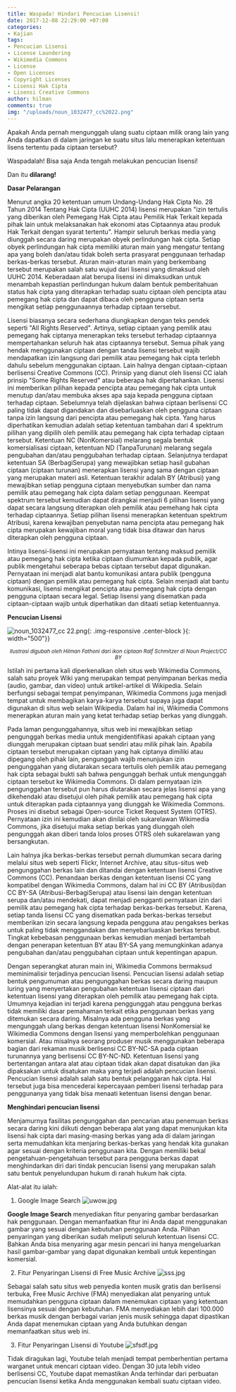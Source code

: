 ```yaml
---
title: Waspada! Hindari Pencucian Lisensi!
date: 2017-12-08 22:29:00 +07:00
categories:
- Kajian
tags:
- Pencucian Lisensi
- License Laundering
- Wikimedia Commons
- License
- Open Licenses
- Copyright Licenses
- Lisensi Hak Cipta
- Lisensi Creative Commons
author: hilman
comments: true
img: "/uploads/noun_1032477_cc%2022.png"
---
```


Apakah Anda pernah mengunggah ulang suatu ciptaan milik orang lain yang Anda dapatkan di dalam jaringan ke suatu situs lalu menerapkan ketentuan lisens tertentu pada ciptaan tersebut?

Waspadalah! Bisa saja Anda tengah melakukan pencucian lisensi! 

Dan itu **dilarang!**

**Dasar Pelarangan**

Menurut angka 20 ketentuan umum Undang-Undang Hak Cipta No. 28 Tahun 2014 Tentang Hak Cipta (UUHC 2014) lisensi merupakan "izin tertulis yang diberikan oleh Pemegang Hak Cipta atau Pemilik Hak Terkait kepada pihak lain untuk melaksanakan hak ekonomi atas Ciptaannya atau produk Hak Terkait dengan syarat tertentu". Hampir seluruh berkas media yang diunggah secara daring merupakan obyek perlindungan hak cipta. Setiap obyek perlindungan hak cipta memiliki aturan main yang mengatur tentang apa yang boleh dan/atau tidak boleh serta prasyarat penggunaan terhadap berkas-berkas tersebut. Aturan main-aturan main yang berkembang tersebut merupakan salah satu wujud dari lisensi yang dimaksud oleh UUHC 2014. Keberadaan alat berupa lisensi ini dimaksudkan untuk menambah kepastian perlindungan hukum dalam bentuk pemberitahuan status hak cipta yang diterapkan terhadap suatu ciptaan oleh pencipta atau pemegang hak cipta dan dapat dibaca oleh pengguna ciptaan serta mengikat setiap penggunaannya terhadap ciptaan tersebut.

Lisensi biasanya secara sederhana diungkapkan dengan teks pendek seperti "All Rights Reserved". Artinya, setiap ciptaan yang pemilik atau pemegang hak ciptanya menerapkan teks tersebut terhadap ciptaannya mempertahankan seluruh hak atas ciptaannya tersebut. Semua pihak yang hendak menggunakan ciptaan dengan tanda lisensi tersebut wajib mendapatkan izin langsung dari pemilik atau pemegang hak cipta terlebh dahulu sebelum menggunakan ciptaan. Lain halnya dengan ciptaan-ciptaan berlisensi Creative Commons (CC). Prinsip yang dianut oleh lisensi CC ialah prinsip "Some Rights Reserved" atau beberapa hak dipertahankan. Lisensi ini memberikan pilihan kepada pencipta atau pemegang hak cipta untuk menutup dan/atau membuka akses apa saja kepada pengguna ciptaan terhadap ciptaan. Sebelumnya telah dijelaskan bahwa ciptaan berlisensi CC paling tidak dapat digandakan dan disebarluaskan oleh pengguna ciptaan tanpa izin langsung dari pencipta atau pemegang hak cipta. Yang harus diperhatikan kemudian adalah setiap ketentuan tambahan dari 4 spektrum pilihan yang dipilih oleh pemilik atau pemegang hak cipta terhadap ciptaan tersebut. Ketentuan NC (NonKomersial) melarang segala bentuk komersialisasi ciptaan, ketentuan ND (TanpaTurunan) melarang segala pengubahan dan/atau penggubahan terhadap ciptaan. Selanjutnya terdapat ketentuan SA (BerbagiSerupa) yang mewajibkan setiap hasil gubahan ciptaan (ciptaan turunan) menerapkan lisensi yang sama dengan ciptaan yang merupakan materi asli. Ketentuan terakhir adalah BY (Atribusi) yang mewajibkan setiap pengguna ciptaan menyebutkan sumber dan nama pemilik atau pemegang hak cipta dalam setiap penggunaan. Keempat spektrum tersebut kemudian dapat dirangkai menjadi 6 pilihan lisensi yang dapat secara langsung diterapkan oleh pemilik atau pemehang hak cipta terhadap ciptaannya. Setiap pilihan lisensi menerapkan ketentuan spektrum Atribusi, karena kewajiban penyebutan nama pencipta atau pemegang hak cipta merupakan kewajiban moral yang tidak bisa ditawar dan harus diterapkan oleh pengguna ciptaan.

Intinya lisensi-lisensi ini merupakan pernyataan tentang maksud pemilik atau pemegang hak cipta ketika ciptaan diumumkan  kepada publik, agar publik mengetahui seberapa bebas ciptaan tersebut dapat digunakan. Pernyataan ini menjadi alat bantu komunikasi antara publik (pengguna ciptaan) dengan pemilik atau pemegang hak cipta. Selain menjadi alat bantu komunikasi, lisensi mengikat pencipta atau pemegang hak cipta dengan pengguna ciptaan secara legal. Setiap lisensi yang disematkan pada ciptaan-ciptaan wajib untuk diperhatikan dan ditaati setiap ketentuannya.

**Pencucian Lisensi**

![noun_1032477_cc 22.png](/uploads/noun_1032477_cc%2022.png){: .img-responsive .center-block }{: width="500"}}<center><small><i>Ilustrasi digubah oleh Hilman Fathoni dari ikon ciptaan Ralf Schmitzer di Noun Project/CC BY</i></small></center>

Istilah ini pertama kali diperkenalkan oleh situs web Wikimedia Commons, salah satu proyek Wiki yang merupakan tempat penyimpanan berkas media (audio, gambar, dan video) untuk artikel-artikel di Wikipedia. Selain berfungsi sebagai tempat penyimpanan, Wikimedia Commons juga menjadi tempat untuk membagikan karya-karya tersebut supaya juga dapat digunakan di situs web selain Wikipedia. Dalam hal ini, Wikimedia Commons menerapkan aturan main yang  ketat terhadap setiap berkas yang diunggah. 

Pada laman pengunggahannya, situs web ini mewajibkan setiap pengunggah berkas media untuk mengidentifikasi apakah ciptaan yang diunggah merupakan ciptaan buat sendiri atau milik pihak lain. Apabila ciptaan tersebut merupakan ciptaan yang hak ciptanya dimiliki atau dipegang oleh pihak lain, pengunggah wajib menunjukan izin pengunggahan yang diutarakan secara tertulis oleh pemilik atau pemegang hak cipta sebagai bukti sah bahwa pengunggah berhak untuk mengunggah ciptaan tersebut ke Wikimedia Commons. Di dalam pernyataan izin pengunggahan tersebut pun harus diutarakan secara jelas lisensi apa yang dikehendaki atau disetujui oleh pihak pemilik atau pemegang hak cipta untuk diterapkan pada ciptaannya yang diunggah ke Wikimedia Commons. Proses ini disebut sebagai Open-source Ticket Request System  (OTRS). Pernyataan izin ini kemudian akan dinilai oleh sukarelawan Wikimedia Commons, jika disetujui maka setiap berkas yang diunggah oleh pengunggah akan diberi tanda lolos proses OTRS oleh sukarelawan yang bersangkutan.

Lain halnya jika berkas-berkas tersebut pernah diumumkan secara daring melalui situs web seperti Flickr, Internet Archive, atau situs-situs web pengunggahan berkas lain dan ditandai dengan ketentuan lisensi Creative Commons (CC). Penandaan berkas dengan ketentuan lisensi CC yang kompatibel dengan Wikimedia Commons, dalam hal ini CC BY (Atribusi)dan CC BY-SA (Atribusi-BerbagiSerupa) atau lisensi lain dengan ketentuan serupa dan/atau mendekati, dapat menjadi pengganti pernyataan izin dari pemilik atau pemegang hak cipta terhadap berkas-berkas tersebut. Karena, setiap tanda lisensi CC yang disematkan pada berkas-berkas tersebut memberikan izin secara langsung kepada pengguna atau pengakses berkas untuk paling tidak menggandakan dan menyebarluaskan berkas tersebut. Tingkat kebebasan penggunaan berkas kemudian menjadi bertambah dengan penerapan ketentuan BY atau BY-SA yang memungkinkan adanya pengubahan dan/atau penggubahan ciptaan untuk kepentingan apapun. 

Dengan seperangkat aturan main ini, Wikimedia Commons bermaksud meminimalisir terjadinya pencucian lisensi. Pencucian lisensi adalah setiap bentuk pengumuman atau pengunggahan berkas secara daring maupun luring yang menyertakan pengubahan ketentuan lisensi ciptaan dari ketentuan lisensi yang diterapkan oleh pemilik atau pemegang hak cipta. Umumnya kejadian ini terjadi karena penggunggah atau pengguna berkas tidak memiliki dasar pemahaman terkait etika penggunaan berkas yang ditemukan secara daring. Misalnya ada pengguna berkas yang mengunggah ulang berkas dengan ketentuan lisensi NonKomersial ke Wikimedia Commons dengan lisensi yang memperbolehkan penggunaan komersial. Atau misalnya seorang produser musik menggunakan beberapa bagian dari rekaman musik berlisensi CC BY-NC-SA pada ciptaan turunannya yang berlisensi CC BY-NC-ND. Ketentuan lisensi yang bertentangan antara alat atau ciptaan tidak akan dapat disatukan dan jika dipaksakan untuk disatukan maka yang terjadi adalah pencucian lisensi. Pencucian lisensi adalah salah satu bentuk pelanggaran hak cipta. Hal tersebut juga bisa mencederai kepercayaan pemberi lisensi terhadap para penggunanya yang tidak bisa menaati ketentuan lisensi dengan benar. 

**Menghindari pencucian lisensi** 

Menjamurnya fasilitas pengunggahan dan pencarian atau penemuan berkas secara daring kini diikuti dengan beberapa alat yang dapat menunjukan kita lisensi hak cipta dari masing-masing berkas yang ada di dalam jaringan serta memudahkan kita menjaring berkas-berkas yang hendak kita gunakan agar sesuai dengan kriteria penggunaan kita. Dengan memiliki bekal pengetahuan-pengetahuan tersebut para pengguna berkas dapat menghindarkan diri dari tindak pencucian lisensi yang merupakan salah satu bentuk penyelundupan hukum di ranah hukum hak cipta.

Alat-alat itu ialah:

1. Google Image Search
![uwow.jpg](/uploads/uwow.jpg)

**Google Image Search** menyediakan fitur penyaring gambar berdasarkan hak penggunaan. Dengan memanfaatkan fitur ini Anda dapat menggunakan gambar yang sesuai dengan kebutuhan penggunaan Anda. Pilihan penyaringan yang diberikan sudah meliputi seluruh ketentuan lisensi CC. Bahkan Anda bisa menyaring agar mesin pencari ini hanya mengeluarkan hasil gambar-gambar yang dapat digunakan kembali untuk kepentingan komersial.

2. Fitur Penyaringan Lisensi di Free Music Archive
![sss.jpg](/uploads/sss.jpg)

Sebagai salah satu situs web penyedia konten musik gratis dan berlisensi terbuka, Free Music Archive (FMA) menyediakan alat penyaring untuk memudahkan pengguna ciptaan dalam menemukan ciptaan yang ketentuan lisensinya sesuai dengan kebutuhan. FMA menyediakan lebih dari 100.000 berkas musik dengan berbagai varian jenis musik sehingga dapat dipastikan Anda dapat menemukan ciptaan yang Anda butuhkan dengan memanfaatkan situs web ini.


3. Fitur Penyaringan Lisensi di Youtube
![sfsdf.jpg](/uploads/sfsdf.jpg)

Tidak diragukan lagi, Youtube telah menjadi tempat pemberhentian pertama warganet untuk mencari ciptaan video. Dengan 30 juta lebih video berlisensi CC, Youtube dapat memastikan Anda terhindar dari perbuatan pencucian lisensi ketika Anda menggunakan kembali suatu ciptaan video.